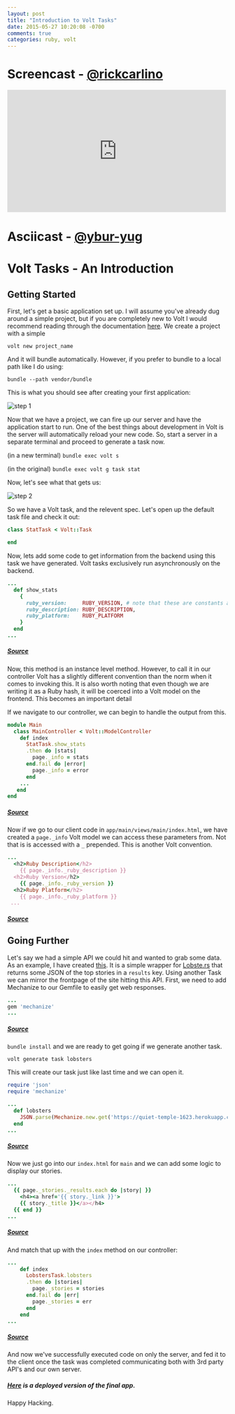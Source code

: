 ```yaml
---
layout: post
title: "Introduction to Volt Tasks"
date: 2015-05-27 10:20:08 -0700
comments: true
categories: ruby, volt
---
```


# Screencast - [@rickcarlino](http://www.github.com/rickcarlino)

<iframe width="500" height="280" src="https://www.youtube.com/embed/th0UKrSFdo0" frameborder="0" allowfullscreen></iframe>

# Asciicast - [@ybur-yug](http://www.github.com/yburyug)

<!-- more -->
# Volt Tasks - An Introduction

## Getting Started
First, let's get a basic application set up. I will assume you've already dug around a simple project, but if you
are completely new to Volt I would recommend reading through the documentation [here](http://docs.voltframework.com).
We create a project with a simple

`volt new project_name`

And it will bundle automatically. However, if you prefer to bundle to a local path like I do using:

`bundle --path vendor/bundle`

This is what you should see after creating your first application:

![step 1](http://i.imgur.com/ujb4F0E.gif)

Now that we have a project, we can fire up our server and have the application start to run. One of the best things about
development in Volt is the server will automatically reload your new code. So, start a server in a separate terminal and
proceed to generate a task now.

(in a new terminal)
`bundle exec volt s`

(in the original)
`bundle exec volt g task stat`


Now, let's see what that gets us:

![step 2](http://i.imgur.com/8r3VaJQ.gif)

So we have a Volt task, and the relevent spec. Let's open up the default task file and check it out:

```RUBY
class StatTask < Volt::Task

end
```

Now, lets add some code to get information from the backend using this task we have generated. Volt tasks exclusively run
asynchronously on the backend.

```RUBY
...
  def show_stats
    {
      ruby_version:     RUBY_VERSION, # note that these are constants always available in Ruby
      ruby_description: RUBY_DESCRIPTION,
      ruby_platform:    RUBY_PLATFORM
    }
  end
...
```
##### [Source](https://github.com/ybur-yug/volt_task_example/blob/master/app/main/tasks/stat_task.rb#L2)


Now, this method is an instance level method. However, to call it in our controller Volt has a slightly different convention
than the norm when it comes to invoking this. It is also worth noting that even though we are writing it as a Ruby hash, it
will be coerced into a Volt model on the frontend. This becomes an important detail

If we navigate to our controller, we can begin to handle the output from this.

```RUBY
module Main
  class MainController < Volt::ModelController
    def index
      StatTask.show_stats
      .then do |stats|
        page._info = stats
      end.fail do |error|
        page._info = error
      end
    ...
   end
end
```
##### [Source](https://github.com/ybur-yug/volt_task_example/blob/master/app/main/controllers/main_controller.rb#L5)

Now if we go to our client code in `app/main/views/main/index.html`, we have created a `page._info` Volt model we can access these parameters from. Not that is is accessed with a `_` prepended. This is another Volt convention.

```RUBY
...
  <h2>Ruby Description</h2>
    {{ page._info._ruby_description }}
  <h2>Ruby Version</h2>
    {{ page._info._ruby_version }}
  <h2>Ruby Platform</h2>
    {{ page._info._ruby_platform }}
 ...
```
##### [Source](https://github.com/ybur-yug/volt_task_example/blob/master/app/main/views/main/index.html#L7)


## Going Further
Let's say we had a simple API we could hit and wanted to grab some data. As an example, I have created [this](https://quiet-temple-1623.herokuapp.com/frontpage/1).
It is a simple wrapper for [Lobste.rs](http://lobste.rs) that returns some JSON of the top stories in a `results`
key. Using another Task we can mirror the frontpage of the site hitting this API. First, we need to add Mechanize
to our Gemfile to easily get web responses.

```RUBY
...
gem 'mechanize'
...
```
##### [Source](https://github.com/ybur-yug/volt_task_example/blob/master/Gemfile#L31)

`bundle install` and we are ready to get going if we generate another task.

`volt generate task lobsters`

This will create our task just like last time and we can open it.

```RUBY
require 'json'
require 'mechanize'

...
  def lobsters
    JSON.parse(Mechanize.new.get('https://quiet-temple-1623.herokuapp.com/frontpage/1').content)
  end
...
```
##### [Source](https://github.com/ybur-yug/volt_task_example/blob/master/app/main/tasks/lobster_task.rb)

Now we just go into our `index.html` for `main` and we can add some logic to display our stories.

```RUBY
...
  {{ page._stories._results.each do |story| }}
    <h4><a href='{{ story._link }}'>
    {{ story._title }}</a></h4>
  {{ end }}
...
```

##### [Source](https://github.com/ybur-yug/volt_task_example/blob/master/app/main/views/main/index.html#L7)

And match that up with the `index` method on our controller:

```RUBY
...
    def index
      LobstersTask.lobsters
      .then do |stories|
        page._stories = stories
      end.fail do |err|
        page._stories = err
      end
    end
...
```

##### [Source](https://github.com/ybur-yug/volt_task_example/blob/master/app/main/controllers/main_controller.rb#L5)

And now we've successfully executed code on only the server, and fed it to the client once the task was completed
communicating both with 3rd party API's and our own server.

##### [Here](http://young-harbor-8245.herokuapp.com/) is a deployed version of the final app.

Happy Hacking.

